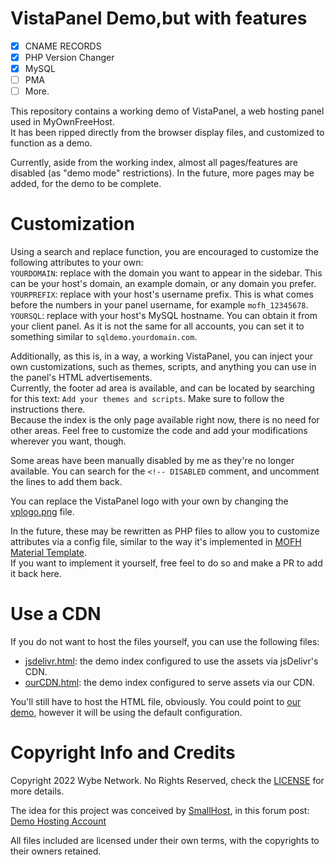 # VistaPanel Demo,but with features
- [x] CNAME RECORDS
- [x] PHP Version Changer
- [x] MySQL
- [ ] PMA
- [ ] More.

This repository contains a working demo of VistaPanel, a web hosting panel used in MyOwnFreeHost.  
It has been ripped directly from the browser display files, and customized to function as a demo.

Currently, aside from the working index, almost all pages/features are disabled (as "demo mode" restrictions). In the future, more pages may be added, for the demo to be complete.

# Customization
Using a search and replace function, you are encouraged to customize the following attributes to your own:  
```YOURDOMAIN```: replace with the domain you want to appear in the sidebar. This can be your host's domain, an example domain, or any domain you prefer.  
```YOURPREFIX```: replace with your host's username prefix. This is what comes before the numbers in your panel username, for example ```mofh_12345678```.  
```YOURSQL```: replace with your host's MySQL hostname. You can obtain it from your client panel. As it is not the same for all accounts, you can set it to something similar to ```sqldemo.yourdomain.com```.  

Additionally, as this is, in a way, a working VistaPanel, you can inject your own customizations, such as themes, scripts, and anything you can use in the panel's HTML advertisements.  
Currently, the footer ad area is available, and can be located by searching for this text: ```Add your themes and scripts```. Make sure to follow the instructions there.  
Because the index is the only page available right now, there is no need for other areas. Feel free to customize the code and add your modifications wherever you want, though.

Some areas have been manually disabled by me as they're no longer available. You can search for the ```<!-- DISABLED``` comment, and uncomment the lines to add them back.

You can replace the VistaPanel logo with your own by changing the [vplogo.png](elements/vplogo.png) file.

In the future, these may be rewritten as PHP files to allow you to customize attributes via a config file, similar to the way it's implemented in [MOFH Material Template](https://github.com/MOFHDevs/mofh-material-template/blob/master/config.php).  
If you want to implement it yourself, free feel to do so and make a PR to add it back here.

# Use a CDN
If you do not want to host the files yourself, you can use the following files:
* [jsdelivr.html](jsdelivr.html): the demo index configured to use the assets via jsDelivr's CDN.
* [ourCDN.html](ourCDN.html): the demo index configured to serve assets via our CDN.

You'll still have to host the HTML file, obviously. You could point to [our demo](https://vpd.cdn.wybenetwork.com), however it will be using the default configuration.

# Copyright Info and Credits
Copyright 2022 Wybe Network. No Rights Reserved, check the [LICENSE](LICENSE.md) for more details.

The idea for this project was conceived by [SmallHost](https://smallhost.us.to), in this forum post: [Demo Hosting Account](https://www.byet.net/index.php?/topic/24001-demo-hosting-account/)

All files included are licensed under their own terms, with the copyrights to their owners retained.
